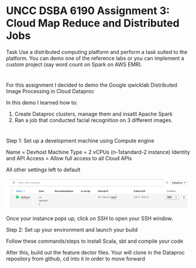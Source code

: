 # UNCC DSBA 6190 Assignment 3: Cloud Map Reduce and Distributed Jobs

Task Use a distributed computing platform and perform a task suited to the platform. You can demo one of the reference labs or you can implement a custom project (say word count on Spark on AWS EMR).
#
For this assignment I decided to demo the Google qwicklab Distributed Image Processing in Cloud Dataproc

In this demo I learned how to:
1) Create Dataproc clusters, manage them and insatll Apache Spark
2) Ran a job that conducted facial recognition on 3 different images.
#

Step 1: Set up a development machine using Compute engine

Name = Devhost
Machine Type = 2 vCPUs (n-1standard-2 instance)
Identity and API Access = Allow full access to all Cloud APIs

All other settings left to default

![](https://github.com/zjserapin/distributed-project3/blob/master/images./Screen%20Shot%202020-04-16%20at%204.00.57%20PM.png)

Once your instance pops up, click on SSH to open your SSH window.

Step 2: Set up your environment and launch your build

Follow these commands/steps to install Scala, sbt and compile your code



After this, build out the feature dector files.  Your will clone in the Dataproc repository from github, cd into it in order to move forward 




